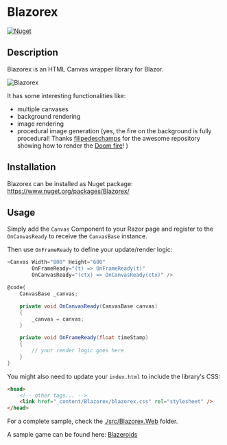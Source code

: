 # Blazorex
[![Nuget](https://img.shields.io/nuget/v/Blazorex?style=plastic)](https://www.nuget.org/packages/Blazorex/)

## Description
Blazorex is an HTML Canvas wrapper library for Blazor.

![Blazorex](https://raw.githubusercontent.com/mizrael/Blazorex/master/sample.gif "Blazorex")

It has some interesting functionalities like:
- multiple canvases
- background rendering
- image rendering
- procedural image generation (yes, the fire on the background is fully procedural!
Thanks [filipedeschamps](https://github.com/filipedeschamps) for the awesome repository showing how to render the [Doom fire](https://github.com/filipedeschamps/doom-fire-algorithm)! )

## Installation
Blazorex can be installed as Nuget package: https://www.nuget.org/packages/Blazorex/

## Usage

Simply add the `Canvas` Component to your Razor page and register to the `OnCanvasReady` to receive the `CanvasBase` instance.

Then use `OnFrameReady` to define your update/render logic:

```csharp
<Canvas Width="800" Height="600" 
        OnFrameReady="(t) => OnFrameReady(t)"
        OnCanvasReady="(ctx) => OnCanvasReady(ctx)" />

@code{
    CanvasBase _canvas;

    private void OnCanvasReady(CanvasBase canvas)
    {
        _canvas = canvas;
    }

    private void OnFrameReady(float timeStamp)
    {
        // your render logic goes here
    }
}

```

You might also need to update your `index.html` to include the library's CSS:
```html
<head>
    <!-- other tags... -->
    <link href="_content/Blazorex/blazorex.css" rel="stylesheet" />
</head>
```

For a complete sample, check the [./src/Blazorex.Web](./src/Blazorex.Web) folder. 

A sample game can be found here: [Blazeroids](https://github.com/mizrael/Blazeroids)
